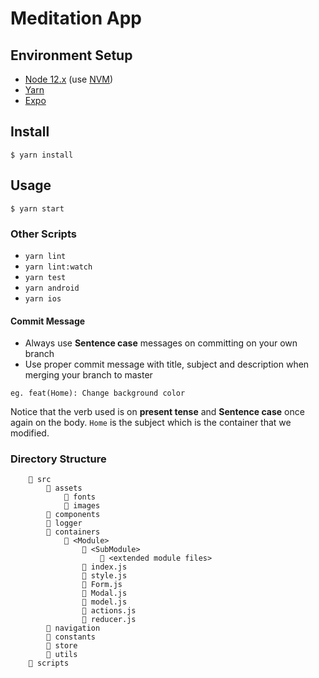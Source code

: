 # Meditation App

## Environment Setup

- [Node 12.x](https://nodejs.org/en/) (use [NVM](https://github.com/nvm-sh/nvm))
- [Yarn](https://classic.yarnpkg.com/en/)
- [Expo](https://expo.io/)

## Install

```
$ yarn install
```

## Usage

```
$ yarn start
```

### Other Scripts

- `yarn lint`
- `yarn lint:watch`
- `yarn test`
- `yarn android`
- `yarn ios`

#### Commit Message

- Always use **Sentence case** messages on committing on your own branch
- Use proper commit message with title, subject and description when merging your branch to master 
```
eg. feat(Home): Change background color 
```
Notice that the verb used is on **present tense** and **Sentence case** once again on the body. `Home` is the subject which is the container that we modified.

### Directory Structure
```
    📂 src
        📂 assets
            📂 fonts
            📂 images
        📁 components
        📁 logger
        📂 containers
            📂 <Module>
                📂 <SubModule>
                    📄 <extended module files>
                📄 index.js
                📄 style.js
                📄 Form.js
                📄 Modal.js    
                📄 model.js
                📄 actions.js
                📄 reducer.js
        📁 navigation
        📂 constants
        📁 store
        📂 utils
    📁 scripts
```